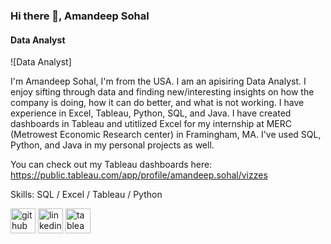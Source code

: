### Hi there 👋, Amandeep Sohal
#### Data Analyst
![Data Analyst]<!--(https://arturssmirnovs.github.io/github-profile-readme-generator/images/banner.png)-->

I'm Amandeep Sohal, I'm from the USA. I am an apisiring Data Analyst. I enjoy sifting through data and finding new/interesting insights on how the company is doing, how it can do better, and what is not working. I have experience in Excel, Tableau, Python, SQL, and Java. I have created dashboards in Tableau and utitlized Excel for my internship at MERC (Metrowest Economic Research center) in Framingham, MA. I've used SQL, Python, and Java in my personal projects as well. 

You can check out my Tableau dashboards here: https://public.tableau.com/app/profile/amandeep.sohal/vizzes

Skills: SQL / Excel / Tableau / Python 



[<img src='https://cdn.jsdelivr.net/npm/simple-icons@3.0.1/icons/github.svg' alt='github' height='40'>](https://github.com/AmandeepSohal)  [<img src='https://cdn.jsdelivr.net/npm/simple-icons@3.0.1/icons/linkedin.svg' alt='linkedin' height='40'>](https://www.linkedin.com/in/amandeepssohal/)  [<img src='https://cdn.jsdelivr.net/npm/simple-icons@3.0.1/icons/tableau.svg' alt='tableau' height='40'>](https://public.tableau.com/app/profile/amandeep.sohal/vizzes)  

